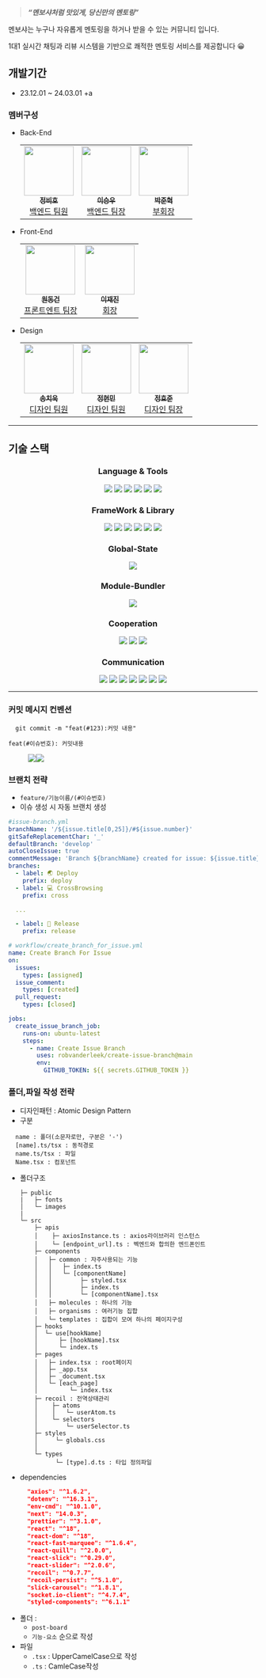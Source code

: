 > **_“멘보샤처럼 맛있게, 당신만의 멘토링”_**

멘보샤는 누구나 자유롭게 멘토링을 하거나 받을 수 있는 커뮤니티 입니다. <br>

1대1 실시간 채팅과 리뷰 시스템을 기반으로 쾌적한 멘토링 서비스를 제공합니다 😀

## 개발기간

- 23.12.01 ~ 24.03.01 +a

### 멤버구성

- Back-End
  <table>
    <tr>
      <td align="center"><a href="https://github.com/hobiJeong"><img src="https://file.notion.so/f/f/0b241d7f-6520-4240-ac94-27957e3f3aa5/cbc5dd4c-c6ec-4ba7-9856-cdb58576cb4c/KakaoTalk_20230831_154444245.jpg?id=eb170196-5d31-4985-9617-19a6a57086ef&table=block&spaceId=0b241d7f-6520-4240-ac94-27957e3f3aa5&expirationTimestamp=1711425600000&signature=Rv-ZiRv1hxaJjfIQJFNny8jiT95sK2FN9B2TkVII0RI&downloadName=KakaoTalk_20230831_154444245.jpg" width="100px;" height="100px;" alt=""/><br /><sub><b>정비호</b></sub></a><br /><a href="https://github.com/hobiJeong" title="Packaging/porting to new platform">백엔드 팀원</a></td>
      <td align="center"><a href="https://github.com/2swo"><img src="https://file.notion.so/f/f/0b241d7f-6520-4240-ac94-27957e3f3aa5/203630b9-3b5d-4b74-8393-61bab89928e2/IMG_1133.jpeg?id=0294c278-35dd-4562-8f28-86d8afed963e&table=block&spaceId=0b241d7f-6520-4240-ac94-27957e3f3aa5&expirationTimestamp=1711425600000&signature=uJUsmJrb7kShqI57r3-msnTBrvzhIopauEfHMo9XkwA&downloadName=IMG_1133.jpeg" width="100px;" height="100px;" alt=""/><br /><sub><b>이승우</b></sub></a><br /><a href="https://github.com/2swo" title="Packaging/porting to new platform">백엔드 팀장</a></td>
      <td align="center"><a href="https://github.com/NicoDora"><img src="https://file.notion.so/f/f/0b241d7f-6520-4240-ac94-27957e3f3aa5/7ff558d0-c97b-4714-b531-987ec35365d1/KakaoTalk_20230530_132243331_02.jpg?id=82258536-7072-4faf-b576-2fd76d1521ba&table=block&spaceId=0b241d7f-6520-4240-ac94-27957e3f3aa5&expirationTimestamp=1711425600000&signature=84rMqLcr8vqkDSgeIiSjIWnsP3zHsepUE3LEfm95jEU&downloadName=KakaoTalk_20230530_132243331_02.jpg" width="100px;" height="100px"; alt=""/><br /><sub><b>박준혁</b></sub></a><br /><a href="https://github.com/NicoDora" title="Packaging/porting to new platform">부회장</a></td>
    </tr>
  </table>
- Front-End
  <table>
    <tr>
      <td align="center"><a href="https://github.com/CBWDG"><img src="https://file.notion.so/f/f/0b241d7f-6520-4240-ac94-27957e3f3aa5/e6fd1ebb-05fe-44e4-af77-3604d1f80bb1/Untitled.png?id=e2a3f4fc-c37f-42b4-9a5d-97bd8a3b04b3&table=block&spaceId=0b241d7f-6520-4240-ac94-27957e3f3aa5&expirationTimestamp=1711425600000&signature=tJnPwwIIvoTW9erHXEHBrRQTx_RQvRMC7JTpb9vyszc&downloadName=Untitled.png" width="100px;" height="100px"; alt=""/><br /><sub><b>원동건</b></sub></a><br /><a href="https://github.com/CBWDG" title="Packaging/porting to new platform">프론트엔트 팀장</a></td>
      <td align="center"><a href="https://github.com/zzzRYT"><img src="https://file.notion.so/f/f/0b241d7f-6520-4240-ac94-27957e3f3aa5/338cf61c-cbf5-4b76-acf6-a7a9b4deb652/KakaoTalk_20230530_132243331_01.jpg?id=58b7705d-7ff7-49d0-896f-41170a63a5de&table=block&spaceId=0b241d7f-6520-4240-ac94-27957e3f3aa5&expirationTimestamp=1711425600000&signature=HSFDOtbbu8Md6z5b9wmf4Y1gcinEVNDkD39Jbh0f0gQ&downloadName=KakaoTalk_20230530_132243331_01.jpg" width="100px;" height="100px;" alt=""/><br /><sub><b>이재진</b></sub></a><br /><a href="https://github.com/zzzRYT" title="Packaging/porting to new platform">회장</a></td>
    </tr>
  </table>
- Design
  <table>
    <tr>
      <td align="center"><a href="https://www.notion.so/b4290c8ff0b34e4aac8c8f90847fea7e?p=aa597a24bf3d44ffa4e5b3cb1c31591a&pm=c"><img src="https://file.notion.so/f/f/0b241d7f-6520-4240-ac94-27957e3f3aa5/ab43deaf-59a7-4ec3-b4dd-a71a75508e45/%EC%86%A1%EC%B9%98%EC%9A%B1%EB%8B%98.jpg?id=bb944638-4858-48c5-b1fe-6c9572d7a499&table=block&spaceId=0b241d7f-6520-4240-ac94-27957e3f3aa5&expirationTimestamp=1711425600000&signature=Blc8e01C8BBsjGSg9NLaFQR6ciH0StTOA-J9WwtEk1k&downloadName=%EC%86%A1%EC%B9%98%EC%9A%B1%EB%8B%98.jpg" width="100px;" height="100px"; alt=""/><br /><sub><b>송치욱</b></sub></a><br /><a href="https://www.notion.so/b4290c8ff0b34e4aac8c8f90847fea7e?p=aa597a24bf3d44ffa4e5b3cb1c31591a&pm=c" title="Packaging/porting to new platform">디자인 팀원</a></td>
      <td align="center"><a href="https://www.notion.so/b4290c8ff0b34e4aac8c8f90847fea7e?p=a017cfe72081459ab912a91dda6bf16b&pm=c"><img src="https://file.notion.so/f/f/0b241d7f-6520-4240-ac94-27957e3f3aa5/e39cb3bb-aafd-4d5a-9387-44a5e6b31c50/%EC%A0%95%ED%98%84%EB%AF%BC%EB%8B%98.jpg?id=e988c719-d1d6-4344-b0a6-6bfc73d81c90&table=block&spaceId=0b241d7f-6520-4240-ac94-27957e3f3aa5&expirationTimestamp=1711425600000&signature=hj03K-DdMJVswH4M-5dX7GzdqBWXU3v_qw1W5jxuoyE&downloadName=%EC%A0%95%ED%98%84%EB%AF%BC%EB%8B%98.jpg" width="100px;" height="100px;" alt=""/><br /><sub><b>정현민</b></sub></a><br /><a href="https://www.notion.so/b4290c8ff0b34e4aac8c8f90847fea7e?p=a017cfe72081459ab912a91dda6bf16b&pm=c" title="Packaging/porting to new platform">디자인 팀원</a></td>
      <td align="center"><a href="https://www.notion.so/b4290c8ff0b34e4aac8c8f90847fea7e?p=179166cce3b64819adb353b2f05a2454&pm=c"><img src="https://file.notion.so/f/f/0b241d7f-6520-4240-ac94-27957e3f3aa5/c59ad505-f1bd-4f4a-b690-5800f51cea25/%EC%A0%95%ED%9A%A8%EC%A4%80%EB%8B%98.jpg?id=bf4fae0e-d698-4f17-98e8-96bc2bb85967&table=block&spaceId=0b241d7f-6520-4240-ac94-27957e3f3aa5&expirationTimestamp=1711425600000&signature=FrKTyBIee8S-3kLoQbXuwvswd2VBM0dX8Hrp9Ii78Hs&downloadName=%EC%A0%95%ED%9A%A8%EC%A4%80%EB%8B%98.jpg" width="100px;" height="100px;" alt=""/><br /><sub><b>정효준</b></sub></a><br /><a href="https://www.notion.so/b4290c8ff0b34e4aac8c8f90847fea7e?p=179166cce3b64819adb353b2f05a2454&pm=c" title="Packaging/porting to new platform">디자인 팀장</a></td>
    </tr>
  </table>

---

## 기술 스택<p>

<h3 align="center">  
  Language & Tools
</h3>
<p align="center">
<a href="https://developer.mozilla.org/ko/docs/Web/HTML" style="text-decoration: none">
  <img src="https://img.shields.io/badge/HTML-white?logo=html5" style="text-decoration: none"/>
</a>
<a href="https://devdocs.io/css/" style="text-decoration: none">
  <img src= "https://img.shields.io/badge/CSS-blue?logo=css3" />
</a>
<a href="https://sass-lang.com/" style="text-decoration: none">
  <img src= "https://img.shields.io/badge/Sass-pink?logo=sass" />
</a>
<a href="https://www.typescriptlang.org/" style="text-decoration: none">
  <img src= "https://img.shields.io/badge/TypeScript-white?logo=typeScript&logoColor=3178C6"/>
</a>
<a href="https://code.visualstudio.com/" style="text-decoration: none">
  <img src= "https://img.shields.io/badge/VScode-white?logo=visualstudiocode&logoColor=007ACC"/>
</a>
<a href="https://nodejs.org/en" style="text-decoration: none">
  <img src= "https://img.shields.io/badge/Node.js-white?logo=nodedotjs&logoColor=#339933"/>
</p>

<h3 align="center">  
  FrameWork & Library
</h3>

<p align="center">
<a href="https://nextjs.org/" style="text-decoration: none">
<img src= "https://img.shields.io/badge/Next.js-black?logo=next.js&logoColor=white"/>
<a href="https://ko.legacy.reactjs.org/" style="text-decoration: none">
  <img src= "https://img.shields.io/badge/React.js-blue?logo=react"/>
</a>
<a href="https://socket.io/" style="text-decoration: none">
  <img src= "https://img.shields.io/badge/Socket.io-white?logo=socket.io&logoColor=010101"/>
</a>
<a href="https://mswjs.io/" style="text-decoration: none">
  <img src= "https://img.shields.io/badge/MSW-white?logo=mockserviceworker&logoColor=black"/>
</a>
<a href="https://axios-http.com/kr/docs/intro" style="text-decoration: none">
   <img src= "https://img.shields.io/badge/Axios-white?logo=axios&logoColor=5A29E4"/>
<a href="https://styled-components.com/" style="text-decoration: none">
  <img src= "https://img.shields.io/badge/Styled--Components-DB7093?logo=styledcomponents&logoColor=white"/>
</p>

<h3 align="center">  
  Global-State
</h3>

<p align="center">
<a href = "https://recoiljs.org/ko/" style="text-decoration: none">
    <img src= "https://img.shields.io/badge/Recoil-3578E5?logo=Recoil&logoColor=white"/>
</p>

<h3 align="center">  
  Module-Bundler
</h3>

<p align="center">
<a href="https://webpack.kr/" style="text-decoration: none">
   <img src= "https://img.shields.io/badge/WebPack-white?logo=webpack&logoColor=blue"/>
</p>

<h3 align="center">  
  Cooperation
</h3>

<p align="center">
<a href="https://eslint.org/" style="text-decoration: none">
   <img src= "https://img.shields.io/badge/ESLint-white?logo=eslint&logoColor=4B32C3"/>
</a>
<a href="https://prettier.io/" style="text-decoration: none">
   <img src= "https://img.shields.io/badge/Prettier-black?logo=Prettier&logoColor=F7B93E"/>
</a>
<a href="https://www.dotenv.org/docs/" style="text-decoration: none">
   <img src= "https://img.shields.io/badge/.ENV-black?logo=dotenv&logoColor=#ECD53F"/>
</p>

<h3 align="center">  
  Communication
</h3>

<p align="center">
<a href="https://git-scm.com/" style="text-decoration: none">
   <img src= "https://img.shields.io/badge/Git-white?logo=git&logoColor=F05032"/>
</a>
<a href="https://github.com/" style="text-decoration: none">
   <img src= "https://img.shields.io/badge/Github-black?logo=github&logoColor=#181717"/>
</a>
<a href="https://docs.github.com/ko/actions" style="text-decoration: none">
   <img src= "https://img.shields.io/badge/Github--Actions-white?logo=githubactions&logoColor=2088FF"/>
</a>
<a href="https://slack.com/intl/ko-kr/" style="text-decoration: none">
   <img src= "https://img.shields.io/badge/Slack-white?logo=slack&logoColor=4A154B"/>
</a>
<a href="https://www.notion.so/ko-kr" style="text-decoration: none">
   <img src= "https://img.shields.io/badge/Notion-white?logo=notion&logoColor=000000"/>
</a>
<a href="https://discord.com/" style="text-decoration: none">
   <img src= "https://img.shields.io/badge/Discord-white?logo=Discord&logoColor=#5865F2"/>
</a>
<a href="https://www.figma.com/" style="text-decoration: none">
   <img src= "https://img.shields.io/badge/Figma-white?logo=figma&logoColor=#F24E1E"/>
   
</p>

---

### 커밋 메시지 컨벤션

```
  git commit -m "feat(#123):커밋 내용"
```

`feat(#이슈번호): 커밋내용`

<figure style="display:flex">
<img src="./public/images/commitStrategy1.png"><img src="./public/images/commitStrategy2.png">
</figure>

### 브랜치 전략

- `feature/기능이름/(#이슈번호)`
- 이슈 생성 시 자동 브랜치 생성

```yml
#issue-branch.yml
branchName: '/${issue.title[0,25]}/#${issue.number}'
gitSafeReplacementChar: '_'
defaultBranch: 'develop'
autoCloseIssue: true
commentMessage: 'Branch ${branchName} created for issue: ${issue.title}'
branches:
  - label: 🌏 Deploy
    prefix: deploy
  - label: 💻 CrossBrowsing
    prefix: cross

  ...

  - label: 📌 Release
    prefix: release

# workflow/create_branch_for_issue.yml
name: Create Branch For Issue
on:
  issues:
    types: [assigned]
  issue_comment:
    types: [created]
  pull_request:
    types: [closed]

jobs:
  create_issue_branch_job:
    runs-on: ubuntu-latest
    steps:
      - name: Create Issue Branch
        uses: robvanderleek/create-issue-branch@main
        env:
          GITHUB_TOKEN: ${{ secrets.GITHUB_TOKEN }}

```

### 폴더,파일 작성 전략

- 디자인패턴 : Atomic Design Pattern
- 구분

```
  name : 폴더(소문자로만, 구분은 '-')
  [name].ts/tsx : 동적경로
  name.ts/tsx : 파일
  Name.tsx : 컴포넌트
```

- 폴더구조
  ```markup
  ├─ public
  |   ├─ fonts
  │   └─ images
  |
  └─ src
      ├─ apis
      │    ├─ axiosInstance.ts : axios라이브러리 인스턴스
      │    └─ [endpoint_url].ts : 벡엔드와 합의한 엔드폰인트
      ├─ components
      │   ├─ common : 자주사용되는 기능
      │   │   ├─ index.ts
      │   │   └─ [componentName]
      │   │        ├─ styled.tsx
      │   │        ├─ index.ts
      │   │        └─ [componentName].tsx
      │   ├─ molecules : 하나의 기능
      │   ├─ organisms : 여러기능 집합
      │   └─ templates : 집합이 모여 하나의 페이지구성
      ├─ hooks
      │  └─ use[hookName]
      │      ├─ [hookName].tsx
      │      └─ index.ts
      ├─ pages
      │   ├─ index.tsx : root페이지
      │   ├─ _app.tsx
      │   ├─ _document.tsx
      │   └─ [each_page]
      │         └─ index.tsx
      ├─ recoil : 전역상태관리
      │    ├─ atoms
      │    │   └─ userAtom.ts
      │    └─ selectors
      │        └─ userSelector.ts
      ├─ styles
      │     └─ globals.css
      │
      └─ types
            └─ [type].d.ts : 타입 정의파일
  ```
- dependencies
  ```json
    "axios": "^1.6.2",
    "dotenv": "^16.3.1",
    "env-cmd": "^10.1.0",
    "next": "14.0.3",
    "prettier": "^3.1.0",
    "react": "^18",
    "react-dom": "^18",
    "react-fast-marquee": "^1.6.4",
    "react-quill": "^2.0.0",
    "react-slick": "^0.29.0",
    "react-slider": "^2.0.6",
    "recoil": "^0.7.7",
    "recoil-persist": "^5.1.0",
    "slick-carousel": "^1.8.1",
    "socket.io-client": "^4.7.4",
    "styled-components": "^6.1.1"
  ```
- 폴더 :
  - `post-board`
  - `기능-요소` 순으로 작성
- 파일
  - `.tsx` : UpperCamelCase으로 작성
  - `.ts` : CamleCase작성
